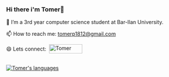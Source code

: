 ### Hi there i'm Tomer👋

📘 I’m a 3rd year computer science student at Bar-Ilan University.

📫 How to reach me: tomerp1812@gmail.com

<div style="display: flex; align-items: center;">
       😄 Lets connect: &nbsp;
       <a href="https://www.linkedin.com/in/tomer-peisikov-69b8671bb/" target="_blank">
                <img src="https://img.shields.io/badge/LinkedIn-0077B5?style=for-the-badge&logo=linkedin&logoColor=white" alt="Tomer" height="25" width="90"/>
        </a>
</div><br>





[![Tomer's languages](https://github-readme-stats.vercel.app/api/top-langs/?username=tomerp1812&layout=compact)](https://github.com/tomerp1812/github-readme-stats)



<!--
*TomerPeisikov/TomerPeisikov* is a ✨ special ✨ repository because its README.md (this file) appears on your GitHub profile.
[![Tomer's GitHub stats](https://github-readme-stats.vercel.app/api?username=tomerp1812)](https://github.com/tomerp1812/github-readme-stats)

- 🔭 I’m currently working on ...
- 🌱 I’m currently learning ...
- 👯 I’m looking to collaborate on ...
- 🤔 I’m looking for help with ...
- 💬 Ask me about ...
- 📫 How to reach me: ...
- 😄 Pronouns: ...
- ⚡ Fun fact: ...
-->
